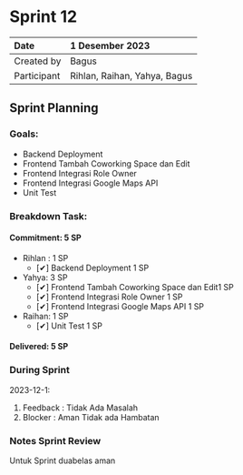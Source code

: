 # Sprint 12

|Date|1 Desember 2023|
| :- | :- |
|Created by|Bagus|
|Participant|Rihlan, Raihan, Yahya, Bagus|
## Sprint Planning
### Goals:
- Backend Deployment
- Frontend Tambah Coworking Space dan Edit
- Frontend Integrasi Role Owner
- Frontend Integrasi Google Maps API
- Unit Test


### Breakdown Task:
#### Commitment: 5 SP
- Rihlan : 1 SP
  - [✔] Backend Deployment 1 SP
- Yahya: 3 SP
  - [✔] Frontend Tambah Coworking Space dan Edit1 SP
  - [✔] Frontend Integrasi Role Owner 1 SP
  - [✔] Frontend Integrasi Google Maps API 1 SP
- Raihan: 1 SP
  - [✔] Unit Test 1 SP
        
#### Delivered:	 5 SP
### During Sprint
2023-12-1:

1. Feedback : Tidak Ada Masalah
2. Blocker : Aman Tidak ada Hambatan
### Notes Sprint Review
Untuk Sprint duabelas aman
